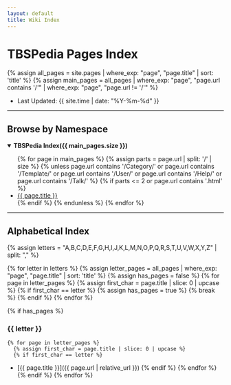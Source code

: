 ```yaml
---
layout: default
title: Wiki Index
---
```


# TBSPedia Pages Index

{% assign all_pages = site.pages | where_exp: "page", "page.title" | sort: 'title' %}
{% assign main_pages = all_pages | where_exp: "page", "page.url contains '/'" | where_exp: "page", "page.url != '/'" %}

- Last Updated: {{ site.time | date: "%Y-%m-%d" }}

---

## Browse by Namespace

<details open>
<summary><strong> TBSPedia Index({{ main_pages.size }})</strong></summary>
<ul>
{% for page in main_pages %}
  {% assign parts = page.url | split: '/' | size %}
  {% unless page.url contains '/Category/' or page.url contains '/Template/' or page.url contains '/User/' or page.url contains '/Help/' or page.url contains '/Talk/' %}
    {% if parts <= 2 or page.url contains '.html' %}
<li><a href="{{ page.url | relative_url }}">{{ page.title }}</a></li>
    {% endif %}
  {% endunless %}
{% endfor %}
</ul>
</details>

---

## Alphabetical Index

{% assign letters = "A,B,C,D,E,F,G,H,I,J,K,L,M,N,O,P,Q,R,S,T,U,V,W,X,Y,Z" | split: "," %}

{% for letter in letters %}
  {% assign letter_pages = all_pages | where_exp: "page", "page.title" | sort: 'title' %}
  {% assign has_pages = false %}
  {% for page in letter_pages %}
    {% assign first_char = page.title | slice: 0 | upcase %}
    {% if first_char == letter %}
      {% assign has_pages = true %}
      {% break %}
    {% endif %}
  {% endfor %}
  
  {% if has_pages %}
### {{ letter }}
    {% for page in letter_pages %}
      {% assign first_char = page.title | slice: 0 | upcase %}
      {% if first_char == letter %}
- [{{ page.title }}]({{ page.url | relative_url }})
      {% endif %}
    {% endfor %}
  {% endif %}
{% endfor %}

